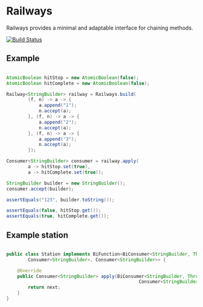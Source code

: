 # Railways

Railways provides a minimal and adaptable interface for chaining methods.

[![Build Status](https://travis-ci.org/spriet2000/railways.svg?branch=master)](https://travis-ci.org/spriet2000/railways)

## Example 

```java

AtomicBoolean hitStop = new AtomicBoolean(false);
AtomicBoolean hitComplete = new AtomicBoolean(false);

Railway<StringBuilder> railway = Railways.build(
        (f, n) -> a -> {
            a.append("1");
            n.accept(a);
        }, (f, n) -> a -> {
            a.append("2");
            n.accept(a);
        }, (f, n) -> a -> {
            a.append("3");
            n.accept(a);
        });

Consumer<StringBuilder> consumer = railway.apply(
        a -> hitStop.set(true),
        a -> hitComplete.set(true));

StringBuilder builder = new StringBuilder();
consumer.accept(builder);

assertEquals("123", builder.toString());

assertEquals(false, hitStop.get());
assertEquals(true, hitComplete.get());

```


## Example station 

```java

public class Station implements BiFunction<BiConsumer<StringBuilder, Throwable>,
        Consumer<StringBuilder>, Consumer<StringBuilder>> {

    @Override
    public Consumer<StringBuilder> apply(BiConsumer<StringBuilder, Throwable> stop,
                                                 Consumer<StringBuilder> next) {
        return next;
    }
}

```
